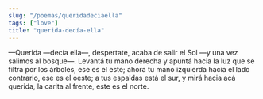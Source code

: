 ```yaml
---
slug: "/poemas/queridadeciaella"
tags: ["love"]
title: "querida-decía-ella"
---
```

—Querida —decía ella—, despertate, acaba de salir el Sol —y una vez salimos al bosque—. Levantá tu mano derecha y apuntá hacia la luz que se filtra por los árboles, ese es el este; ahora tu mano izquierda hacia el lado contrario, ese es el oeste; a tus espaldas está el sur, y mirá hacia acá querida, la carita al frente, este es el norte.